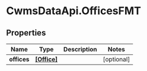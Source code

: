 # CwmsDataApi.OfficesFMT

## Properties

Name | Type | Description | Notes
------------ | ------------- | ------------- | -------------
**offices** | [**[Office]**](Office.md) |  | [optional] 


